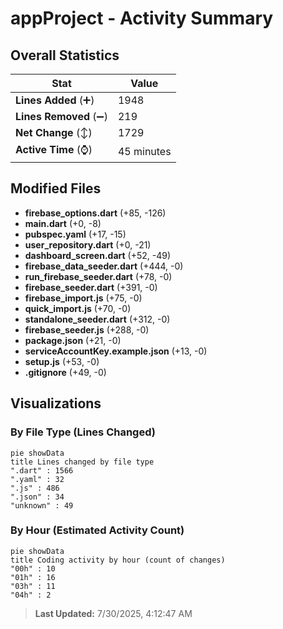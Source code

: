 # appProject - Activity Summary 

## Overall Statistics

| Stat                   | Value                                                             |
| ---------------------- | ----------------------------------------------------------------- |
| **Lines Added** (➕)   | 1948                                          |
| **Lines Removed** (➖) | 219                                        |
| **Net Change** (↕)    | 1729                |
| **Active Time** (⌚)   | 45 minutes |


## Modified Files
- **firebase_options.dart** (+85, -126)
- **main.dart** (+0, -8)
- **pubspec.yaml** (+17, -15)
- **user_repository.dart** (+0, -21)
- **dashboard_screen.dart** (+52, -49)
- **firebase_data_seeder.dart** (+444, -0)
- **run_firebase_seeder.dart** (+78, -0)
- **firebase_seeder.dart** (+391, -0)
- **firebase_import.js** (+75, -0)
- **quick_import.js** (+70, -0)
- **standalone_seeder.dart** (+312, -0)
- **firebase_seeder.js** (+288, -0)
- **package.json** (+21, -0)
- **serviceAccountKey.example.json** (+13, -0)
- **setup.js** (+53, -0)
- **.gitignore** (+49, -0)

## Visualizations

### By File Type (Lines Changed)

```mermaid
pie showData
title Lines changed by file type
".dart" : 1566
".yaml" : 32
".js" : 486
".json" : 34
"unknown" : 49
```

### By Hour (Estimated Activity Count)

```mermaid
pie showData
title Coding activity by hour (count of changes)
"00h" : 10
"01h" : 16
"03h" : 11
"04h" : 2
```


> **Last Updated:** 7/30/2025, 4:12:47 AM